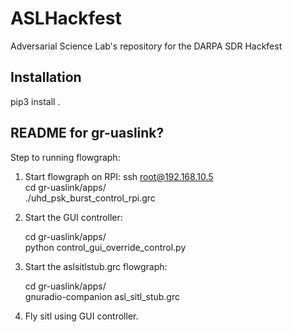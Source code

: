 # ASLHackfest
Adversarial Science Lab's repository for the DARPA SDR Hackfest

## Installation
pip3 install .

## README for gr-uaslink?
Step to running flowgraph:

1. Start flowgraph on RPI:
	ssh root@192.168.10.5  
	cd gr-uaslink/apps/  
	./uhd_psk_burst_control_rpi.grc
	
2. Start the GUI controller: 

	cd gr-uaslink/apps/  
	python control_gui_override_control.py 

3. Start the aslsitlstub.grc flowgraph: 

	cd gr-uaslink/apps/  
	gnuradio-companion asl_sitl_stub.grc

4. Fly sitl using GUI controller.
